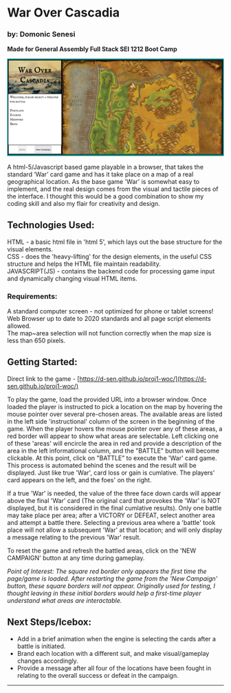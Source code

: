 # War Over Cascadia

### by: Domonic Senesi

**Made for General Assembly Full Stack SEI 1212 Boot Camp**

![Screenshot](https://github.com/D-Sen/proj1-woc/blob/main/images/screenshot.png)

A html-5/Javascript based game playable in a browser, that takes the standard ‘War’ card game and has it take place on a map of a real geographical location. As the base game 'War' is somewhat easy to implement, and the real design comes from the visual and tactile pieces of the interface. I thought this would be a good combination to show my coding skill and also my flair for creativity and design.



## Technologies Used:
HTML - a basic html file in 'html 5', which lays out the base structure for the visual elements. <br />
CSS - does the 'heavy-lifting' for the design elements, in the useful CSS structure and helps the HTML file maintain readability. <br />
JAVASCRIPT(JS) - contains the backend code for processing game input and dynamically changing visual HTML items. <br />

### Requirements: 
A standard computer screen - not optimized for phone or tablet screens! <br />
Web Browser up to date to 2020 standards and all page script elements allowed. <br />
The map~area selection will not function correctly when the map size is less than 650 pixels.

## Getting Started:

Direct link to the game - 
[https://d-sen.github.io/proj1-woc/](https://d-sen.github.io/proj1-woc/)

To play the game, load the provided URL into a browser window. Once loaded the player is instructed to pick a location on the map by hovering the mouse pointer over  several pre-chosen areas. The available areas are listed in the left side 'instructional' column of the screen in the beginning of the game. When the player hovers the mouse pointer over any of these areas, a red border will appear to show what areas are selectable. Left clicking one of these 'areas' will encircle the area in red and provide a description of the area in the left informational column, and the "BATTLE" button will become clickable. At this point, click on "BATTLE" to execute the 'War' card game. This process is automated behind the scenes and the result will be displayed. Just like true 'War', card loss or gain is cumlative. The players' card appears on the left, and the foes' on the right.

If a true 'War' is needed, the value of the three face down cards will appear above the final 'War' card (The original card that provokes the 'War' is NOT displayed, but it is considered in the final cumlative results). Only one battle may take place per area; after a VICTORY or DEFEAT, select another area and attempt a battle there. Selecting a previous area where a 'battle' took place will not allow a subsequent 'War' at that location; and will only display a message relating to the previous 'War' result.

To reset the game and refresh the battled areas, click on the 'NEW CAMPAIGN' button at any time during gameplay.
 
_Point of Interest: The square red border only appears the first time the page/game is loaded. After restarting the game from the 'New Campaign' button, these square borders will not appear. Originally used for testing, I thought leaving in these initial borders would help a first-time player understand what areas are interactable._


## Next Steps/Icebox:
* Add in a brief animation when the engine is selecting the cards after a battle is initiated.
* Brand each location with a different suit, and make visual/gameplay changes accordingly.
* Provide a message after all four of the locations have been fought in relating to the overall success or defeat in the campaign.

***

